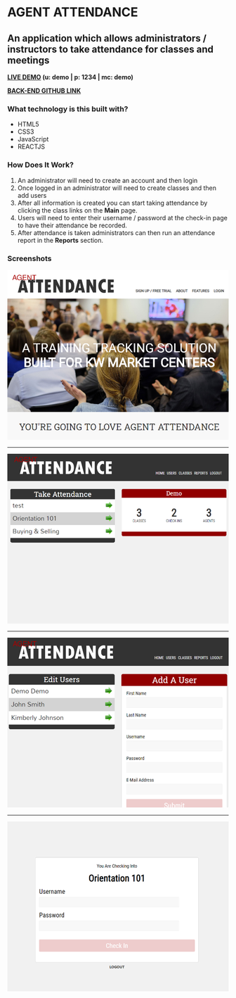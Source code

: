 # AGENT ATTENDANCE

## An application which allows administrators / instructors to take attendance for classes and meetings

**[LIVE DEMO](https://agent-attendance.rybo9000.now.sh/) (u: demo | p: 1234 | mc: demo)**

**[BACK-END GITHUB LINK](https://github.com/rybo9000/AgentAttendance-Server)**

### What technology is this built with?

- HTML5
- CSS3
- JavaScript
- REACTJS

### How Does It Work?

1. An administrator will need to create an account and then login
2. Once logged in an administrator will need to create classes and then add users
3. After all information is created you can start taking attendance by clicking the class links on the **Main** page.
4. Users will need to enter their username / password at the check-in page to have their attendance be recorded.
5. After attendance is taken administrators can then run an attendance report in the **Reports** section.

### Screenshots

![Agent Attendance Landing Page](https://github.com/rybo9000/repo-content/blob/master/AA_1.PNG?raw=true)

---

![Agent Attendance Home Page](https://github.com/rybo9000/repo-content/blob/master/AA_2.PNG?raw=true)

---

![Agent Attendance Edit Users](https://github.com/rybo9000/repo-content/blob/master/AA_3.PNG?raw=true)

---

![Agent Attendance Check-In](https://github.com/rybo9000/repo-content/blob/master/AA_4.PNG?raw=true)
